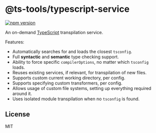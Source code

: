 # @ts-tools/typescript-service
[![npm version](https://img.shields.io/npm/v/@ts-tools/typescript-service.svg)](https://www.npmjs.com/package/@ts-tools/typescript-service)

An on-demand [TypeScript](https://www.typescriptlang.org/) transpilation service.

Features:
- Automatically searches for and loads the closest `tsconfig`.
- Full **syntactic** and **semantic** type checking support.
- Ability to force specific `compilerOptions`, no matter which `tsconfig` loads.
- Reuses existing services, if relevant, for transpilation of new files.
- Supports custom current working directory, per config.
- Supports specifying custom transformers, per config.
- Allows usage of custom file systems, setting up everything required around it.
- Uses isolated module transpilation when no `tsconfig` is found.

## License

MIT
